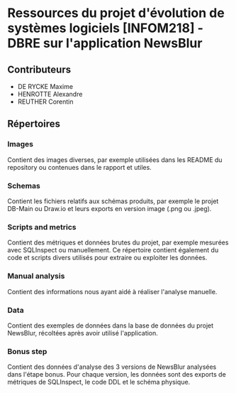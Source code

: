 # Ressources du projet d'évolution de systèmes logiciels [INFOM218] - DBRE sur l'application NewsBlur

## Contributeurs

- DE RYCKE Maxime
- HENROTTE Alexandre
- REUTHER Corentin

## Répertoires

### Images

Contient des images diverses, par exemple utilisées dans les README du repository ou contenues dans le rapport et utiles.

### Schemas

Contient les fichiers relatifs aux schémas produits, par exemple le projet DB-Main ou Draw.io et leurs exports en version image (.png ou .jpeg).

### Scripts and metrics

Contient des métriques et données brutes du projet, par exemple mesurées avec SQLInspect ou manuellement. Ce répertoire contient également du code et scripts divers utilisés pour extraire ou exploiter les données.

### Manual analysis

Contient des informations nous ayant aidé à réaliser l'analyse manuelle.

### Data

Contient des exemples de données dans la base de données du projet NewsBlur, récoltées après avoir utilisé l'application.

### Bonus step

Contient des données d'analyse des 3 versions de NewsBlur analysées dans l'étape bonus. Pour chaque version, les données sont des exports de métriques de SQLInspect, le code DDL et le schéma physique.
